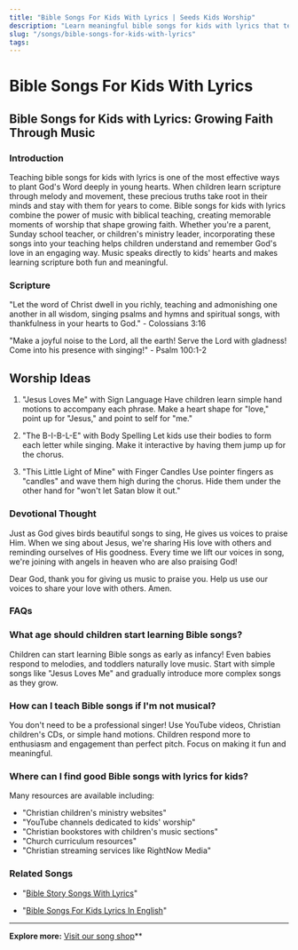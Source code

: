 ```yaml
---
title: "Bible Songs For Kids With Lyrics | Seeds Kids Worship"
description: "Learn meaningful bible songs for kids with lyrics that teach Scripture through music. Interactive worship resources for kids and families."
slug: "/songs/bible-songs-for-kids-with-lyrics"
tags:
---
```


# Bible Songs For Kids With Lyrics

## Bible Songs for Kids with Lyrics: Growing Faith Through Music

### Introduction
Teaching bible songs for kids with lyrics is one of the most effective ways to plant God's Word deeply in young hearts. When children learn scripture through melody and movement, these precious truths take root in their minds and stay with them for years to come. Bible songs for kids with lyrics combine the power of music with biblical teaching, creating memorable moments of worship that shape growing faith. Whether you're a parent, Sunday school teacher, or children's ministry leader, incorporating these songs into your teaching helps children understand and remember God's love in an engaging way. Music speaks directly to kids' hearts and makes learning scripture both fun and meaningful.

### Scripture
"Let the word of Christ dwell in you richly, teaching and admonishing one another in all wisdom, singing psalms and hymns and spiritual songs, with thankfulness in your hearts to God." - Colossians 3:16

"Make a joyful noise to the Lord, all the earth! Serve the Lord with gladness! Come into his presence with singing!" - Psalm 100:1-2

## Worship Ideas
1. "Jesus Loves Me" with Sign Language
Have children learn simple hand motions to accompany each phrase. Make a heart shape for "love," point up for "Jesus," and point to self for "me."

2. "The B-I-B-L-E" with Body Spelling
Let kids use their bodies to form each letter while singing. Make it interactive by having them jump up for the chorus.

3. "This Little Light of Mine" with Finger Candles
Use pointer fingers as "candles" and wave them high during the chorus. Hide them under the other hand for "won't let Satan blow it out."

### Devotional Thought
Just as God gives birds beautiful songs to sing, He gives us voices to praise Him. When we sing about Jesus, we're sharing His love with others and reminding ourselves of His goodness. Every time we lift our voices in song, we're joining with angels in heaven who are also praising God!

Dear God, thank you for giving us music to praise you. Help us use our voices to share your love with others. Amen.

### FAQs

### What age should children start learning Bible songs?
Children can start learning Bible songs as early as infancy! Even babies respond to melodies, and toddlers naturally love music. Start with simple songs like "Jesus Loves Me" and gradually introduce more complex songs as they grow.

### How can I teach Bible songs if I'm not musical?
You don't need to be a professional singer! Use YouTube videos, Christian children's CDs, or simple hand motions. Children respond more to enthusiasm and engagement than perfect pitch. Focus on making it fun and meaningful.

### Where can I find good Bible songs with lyrics for kids?
Many resources are available including:
- "Christian children's ministry websites"
- "YouTube channels dedicated to kids' worship"
- "Christian bookstores with children's music sections"
- "Church curriculum resources"
- "Christian streaming services like RightNow Media"

### Related Songs

- "[Bible Story Songs With Lyrics](/songs/bible-story-songs-with-lyrics/)"

- "[Bible Songs For Kids Lyrics In English](/songs/bible-songs-for-kids-lyrics-in-english/)"

---

**Explore more:** [Visit our song shop](https://seedskidsworship.com/shop)**

<!-- Schema Markup -->
<script type="application/ld+json">
{
  "@context": "https://schema.org",
  "@type": "MusicRecording",
  "name": "Bible Songs For Kids With Lyrics",
  "byArtist": {
    "@type": "MusicGroup",
    "name": "Seeds Kids Worship"
  },
  "isFamilyFriendly": true,
  "url": "https://seedskidsworship.com/songs/bible-songs-for-kids-with-lyrics/"
}
</script>